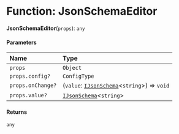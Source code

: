 # Function: JsonSchemaEditor

**JsonSchemaEditor**(`props`): `any`

#### Parameters

| Name | Type |
| :------ | :------ |
| `props` | `Object` |
| `props.config?` | `ConfigType` |
| `props.onChange?` | (`value`: [`IJsonSchema`](/en/auto-docs/form-antd-materials/interfaces/IJsonSchema.md)<`string`>) => `void` |
| `props.value?` | [`IJsonSchema`](/en/auto-docs/form-antd-materials/interfaces/IJsonSchema.md)<`string`> |

#### Returns

`any`
